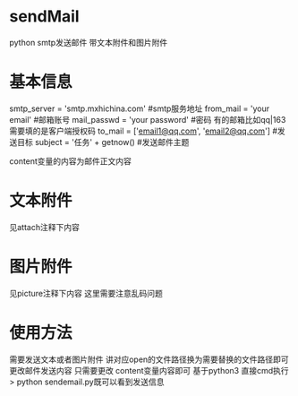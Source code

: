 # sendMail
python smtp发送邮件 带文本附件和图片附件

# 基本信息
smtp_server = 'smtp.mxhichina.com'  #smtp服务地址
from_mail = 'your email'   #邮箱账号
mail_passwd = 'your password'  #密码 有的邮箱比如qq|163需要填的是客户端授权码
to_mail = ['email1@qq.com', 'email2@qq.com']  #发送目标
subject = '任务' + getnow() #发送邮件主题

content变量的内容为邮件正文内容

# 文本附件
见attach注释下内容

# 图片附件
见picture注释下内容 这里需要注意乱码问题

# 使用方法
需要发送文本或者图片附件 讲对应open的文件路径换为需要替换的文件路径即可
更改邮件发送内容 只需要更改 content变量内容即可
基于python3 直接cmd执行> python sendemail.py既可以看到发送信息


